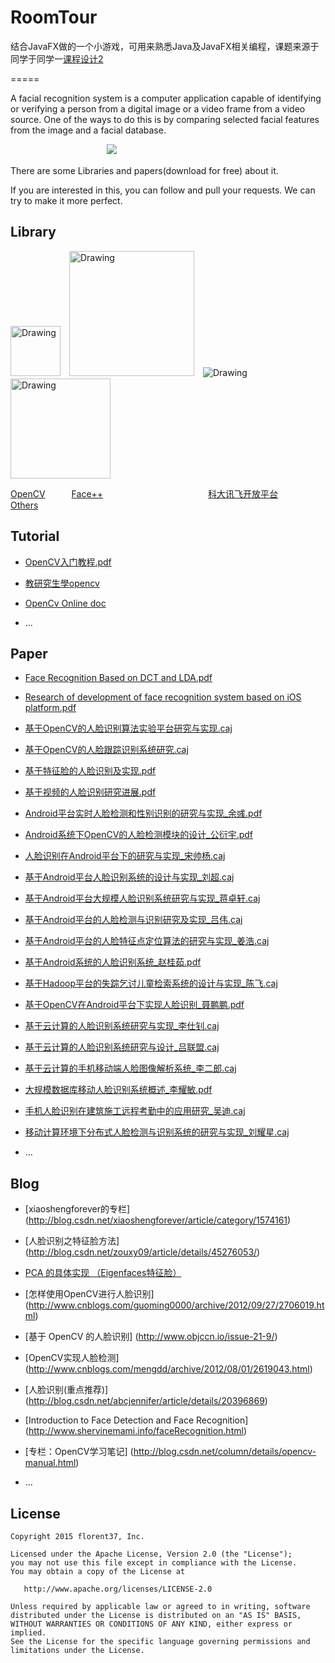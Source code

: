 # RoomTour

结合JavaFX做的一个小游戏，可用来熟悉Java及JavaFX相关编程，课题来源于同学于同学一[课程设计2](https://github.com/msandroid/RoomTour/blob/master/about.pdf)

=====

A facial recognition system is a computer application capable of identifying or verifying a person from a digital image or a video frame from a video source. One of the ways to do this is by comparing selected facial features from the image and a facial database.

　　　　　　　　　　　![](https://github.com/msAndroid/Face-recognition/blob/master/img/face.png)

There are some Libraries and papers(download for free) about it.

If you are interested in this, you can follow and pull your requests. We can try to make it more perfect.

Library
--------
 <img src="https://github.com/msAndroid/Face-recognition/blob/master/img/opencv.png" alt="Drawing"  width="80"/>　<img src="https://github.com/msAndroid/Face-recognition/blob/master/img/facepp_inside.png" alt="Drawing"  width="200"/>　<img src="https://github.com/msAndroid/Face-recognition/blob/master/img/kedaxunfei.png" alt="Drawing" />　<img src="https://github.com/msAndroid/Face-recognition/blob/master/img/face.png" alt="Drawing" width="160"/>

[OpenCV](http://opencv.org/)　　　[Face++](http://www.faceplusplus.com.cn/)　　　　　　　　　　　　[科大讯飞开放平台](http://www.xfyun.cn/)　　　　　　　　[Others](http://www.open-open.com/lib/view/open1415669593977.html)

Tutorial
--------
* [OpenCV入门教程.pdf](https://github.com/msAndroid/Face-recognition/blob/master/source/OpenCV%E5%85%A5%E9%97%A8%E6%95%99%E7%A8%8B.pdf)

* [教研究生學opencv](http://www.cmlab.csie.ntu.edu.tw/~jsyeh/wiki/doku.php?id=%E8%91%89%E6%AD%A3%E8%81%96%E8%80%81%E5%B8%AB:%E6%95%99%E7%A0%94%E7%A9%B6%E7%94%9F%E5%AD%B8opencv)

* [OpenCv Online doc](http://docs.opencv.org/)

* ...


Paper
--------
* [Face Recognition Based on DCT and LDA.pdf](https://github.com/msAndroid/Face-recognition/blob/master/source/Face%20Recognition%20Based%20on%20DCT%20and%20LDA.pdf)

* [Research of development of face recognition system based on iOS platform.pdf](https://github.com/msAndroid/Face-recognition/blob/master/source/Research%20of%20development%20of%20face%20recognition%20system%20based%20on%20iOS%20platform.pdf)

* [基于OpenCV的人脸识别算法实验平台研究与实现.caj](https://github.com/msAndroid/Face-recognition/blob/master/source/%E5%9F%BA%E4%BA%8EOpenCV%E7%9A%84%E4%BA%BA%E8%84%B8%E8%AF%86%E5%88%AB%E7%AE%97%E6%B3%95%E5%AE%9E%E9%AA%8C%E5%B9%B3%E5%8F%B0%E7%A0%94%E7%A9%B6%E4%B8%8E%E5%AE%9E%E7%8E%B0.caj)

* [基于OpenCV的人脸跟踪识别系统研究.caj](https://github.com/msAndroid/Face-recognition/blob/master/source/%E5%9F%BA%E4%BA%8EOpenCV%E7%9A%84%E4%BA%BA%E8%84%B8%E8%B7%9F%E8%B8%AA%E8%AF%86%E5%88%AB%E7%B3%BB%E7%BB%9F%E7%A0%94%E7%A9%B6.caj)

* [基于特征脸的人脸识别及实现.pdf](https://github.com/msAndroid/Face-recognition/blob/master/source/%E5%9F%BA%E4%BA%8E%E7%89%B9%E5%BE%81%E8%84%B8%E7%9A%84%E4%BA%BA%E8%84%B8%E8%AF%86%E5%88%AB%E5%8F%8A%E5%AE%9E%E7%8E%B0.pdf)

* [基于视频的人脸识别研究进展.pdf](https://github.com/msAndroid/Face-recognition/blob/master/source/%E5%9F%BA%E4%BA%8E%E8%A7%86%E9%A2%91%E7%9A%84%E4%BA%BA%E8%84%B8%E8%AF%86%E5%88%AB%E7%A0%94%E7%A9%B6%E8%BF%9B%E5%B1%95.pdf)

* [Android平台实时人脸检测和性别识别的研究与实现_余彧.pdf](https://github.com/msAndroid/Face-recognition/blob/master/source/Android平台实时人脸检测和性别识别的研究与实现_余彧.pdf)

* [Android系统下OpenCV的人脸检测模块的设计_公衍宇.pdf](https://github.com/msAndroid/Face-recognition/blob/master/source/Android系统下OpenCV的人脸检测模块的设计_公衍宇.pdf)

* [人脸识别在Android平台下的研究与实现_宋帅杨.caj](https://github.com/msAndroid/Face-recognition/blob/master/source/人脸识别在Android平台下的研究与实现_宋帅杨.caj)

* [基于Android平台人脸识别系统的设计与实现_刘超.caj](https://github.com/msAndroid/Face-recognition/blob/master/source/基于Android平台人脸识别系统的设计与实现_刘超.caj)

* [基于Android平台大规模人脸识别系统研究与实现_蒋卓轩.caj](https://github.com/msAndroid/Face-recognition/blob/master/source/基于Android平台大规模人脸识别系统研究与实现_蒋卓轩.caj)

* [基于Android平台的人脸检测与识别研究及实现_吕伟.caj](https://github.com/msAndroid/Face-recognition/tree/master/source)

* [基于Android平台的人脸特征点定位算法的研究与实现_姜浩.caj](https://github.com/msAndroid/Face-recognition/blob/master/source/基于Android平台的人脸特征点定位算法的研究与实现_姜浩.caj)

* [基于Android系统的人脸识别系统_赵桂茹.pdf](https://github.com/msAndroid/Face-recognition/blob/master/source/基于Android系统的人脸识别系统_赵桂茹.pdf)

* [基于Hadoop平台的失踪乞讨儿童检索系统的设计与实现_陈飞.caj](https://github.com/msAndroid/Face-recognition/blob/master/source/基于Hadoop平台的失踪乞讨儿童检索系统的设计与实现_陈飞.caj)

* [基于OpenCV在Android平台下实现人脸识别_聂鹏鹏.pdf](https://github.com/msAndroid/Face-recognition/blob/master/source/基于OpenCV在Android平台下实现人脸识别_聂鹏鹏.pdf)

* [基于云计算的人脸识别系统研究与实现_李仕钊.caj](https://github.com/msAndroid/Face-recognition/blob/master/source/基于云计算的人脸识别系统研究与实现_李仕钊.caj)

* [基于云计算的人脸识别系统研究与设计_吕联盟.caj](https://github.com/msAndroid/Face-recognition/blob/master/source/基于云计算的人脸识别系统研究与设计_吕联盟.caj)

* [基于云计算的手机移动端人脸图像解析系统_李二郎.caj](https://github.com/msAndroid/Face-recognition/blob/master/source/基于云计算的手机移动端人脸图像解析系统_李二郎.caj)

* [大规模数据库移动人脸识别系统概述_李耀敏.pdf](https://github.com/msAndroid/Face-recognition/blob/master/source/大规模数据库移动人脸识别系统概述_李耀敏.pdf)

* [手机人脸识别在建筑施工远程考勤中的应用研究_吴迪.caj](https://github.com/msAndroid/Face-recognition/blob/master/source/手机人脸识别在建筑施工远程考勤中的应用研究_吴迪.caj)

* [移动计算环境下分布式人脸检测与识别系统的研究与实现_刘耀星.caj](https://github.com/msAndroid/Face-recognition/blob/master/source/移动计算环境下分布式人脸检测与识别系统的研究与实现_刘耀星.caj)


* ...

Blog
--------
* [xiaoshengforever的专栏] (http://blog.csdn.net/xiaoshengforever/article/category/1574161)

* [人脸识别之特征脸方法] (http://blog.csdn.net/zouxy09/article/details/45276053/)

* [PCA 的具体实现 （Eigenfaces特征脸）](http://blog.csdn.net/xiaoshengforever/article/details/13041753)

* [怎样使用OpenCV进行人脸识别] (http://www.cnblogs.com/guoming0000/archive/2012/09/27/2706019.html)

* [基于 OpenCV 的人脸识别] (http://www.objccn.io/issue-21-9/)

* [OpenCV实现人脸检测] (http://www.cnblogs.com/mengdd/archive/2012/08/01/2619043.html)

* [人脸识别(重点推荐)] (http://blog.csdn.net/abcjennifer/article/details/20396869)

* [Introduction to Face Detection and Face Recognition] (http://www.shervinemami.info/faceRecognition.html)

* [专栏：OpenCV学习笔记] (http://blog.csdn.net/column/details/opencv-manual.html)

* ...


License
--------

    Copyright 2015 florent37, Inc.

    Licensed under the Apache License, Version 2.0 (the "License");
    you may not use this file except in compliance with the License.
    You may obtain a copy of the License at

       http://www.apache.org/licenses/LICENSE-2.0

    Unless required by applicable law or agreed to in writing, software
    distributed under the License is distributed on an "AS IS" BASIS,
    WITHOUT WARRANTIES OR CONDITIONS OF ANY KIND, either express or implied.
    See the License for the specific language governing permissions and
    limitations under the License.





